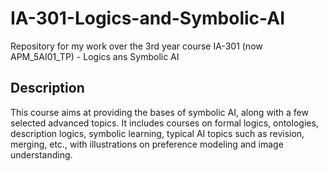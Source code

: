 # IA-301-Logics-and-Symbolic-AI
Repository for my work over the 3rd year course IA-301 (now APM_5AI01_TP) - Logics ans Symbolic AI

## Description
This course aims at providing the bases of symbolic AI, along with a few selected advanced topics. It includes courses on formal logics, ontologies, description logics, symbolic learning, typical AI topics such as revision, merging, etc., with illustrations on preference modeling and image understanding.
